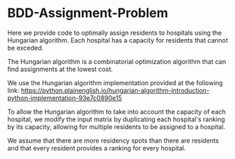 # BDD-Assignment-Problem

Here we provide code to optimally assign residents to hospitals using the Hungarian algorithm. Each hospital has a capacity for residents that cannot be exceded.

The Hungarian algorithm is a combinatorial optimization algorithm that can find assignments at the lowest cost.

We use the Hungarian algorithm implementation provided at the following link: https://python.plainenglish.io/hungarian-algorithm-introduction-python-implementation-93e7c0890e15

To allow the Hungarian algorithm to take into account the capacity of each hospital, we modify the input matrix by duplicating each hospital's ranking by its capacity, allowing for multiple residents to be assigned to a hospital.

We assume that there are more residency spots than there are residents and that every resident provides a ranking for every hospital.

